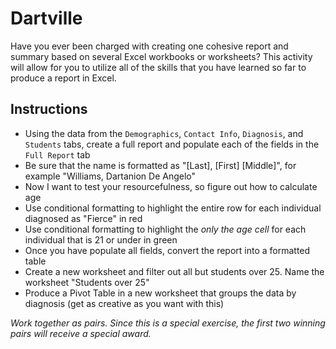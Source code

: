 # Dartville

Have you ever been charged with creating one cohesive report and summary based on several Excel workbooks or worksheets? This activity will allow for you to utilize all of the skills that you have learned so far to produce a report in Excel.

## Instructions

* Using the data from the `Demographics`, `Contact Info`, `Diagnosis`, and `Students` tabs, create a full report and populate each of the fields in the `Full Report` tab
* Be sure that the name is formatted as "[Last], [First] [Middle]", for example "Williams, Dartanion De Angelo"
* Now I want to test your resourcefulness, so figure out how to calculate age
* Use conditional formatting to highlight the entire row for each individual diagnosed as "Fierce" in red
* Use conditional formatting to highlight the _only the age cell_ for each individual that is 21 or under in green
* Once you have populate all fields, convert the report into a formatted table
* Create a new worksheet and filter out all but students over 25. Name the worksheet "Students over 25"
* Produce a Pivot Table in a new worksheet that groups the data by diagnosis (get as creative as you want with this)

_Work together as pairs. Since this is a special exercise, the first two winning pairs will receive a special award._
